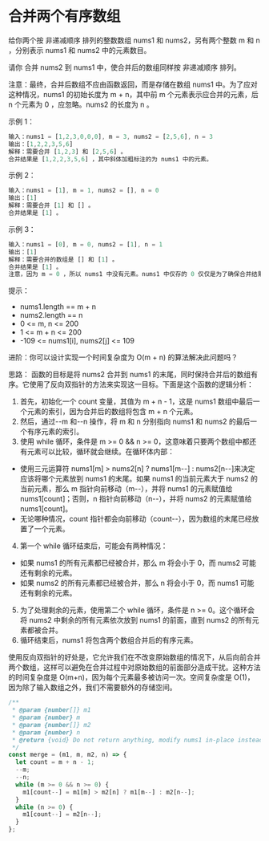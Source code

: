# 合并两个有序数组

给你两个按 非递减顺序 排列的整数数组 nums1 和 nums2，另有两个整数 m 和 n ，分别表示 nums1 和 nums2 中的元素数目。

请你 合并 nums2 到 nums1 中，使合并后的数组同样按 非递减顺序 排列。

注意：最终，合并后数组不应由函数返回，而是存储在数组 nums1 中。为了应对这种情况，nums1 的初始长度为 m + n，其中前 m 个元素表示应合并的元素，后 n 个元素为 0 ，应忽略。nums2 的长度为 n 。

示例 1：

```js
输入：nums1 = [1,2,3,0,0,0], m = 3, nums2 = [2,5,6], n = 3
输出：[1,2,2,3,5,6]
解释：需要合并 [1,2,3] 和 [2,5,6] 。
合并结果是 [1,2,2,3,5,6] ，其中斜体加粗标注的为 nums1 中的元素。
```

示例 2：

```js
输入：nums1 = [1], m = 1, nums2 = [], n = 0
输出：[1]
解释：需要合并 [1] 和 [] 。
合并结果是 [1] 。
```

示例 3：

```js
输入：nums1 = [0], m = 0, nums2 = [1], n = 1
输出：[1]
解释：需要合并的数组是 [] 和 [1] 。
合并结果是 [1] 。
注意，因为 m = 0 ，所以 nums1 中没有元素。nums1 中仅存的 0 仅仅是为了确保合并结果可以顺利存放到 nums1 中。
```

提示：

- nums1.length == m + n
- nums2.length == n
- 0 <= m, n <= 200
- 1 <= m + n <= 200
- -109 <= nums1[i], nums2[j] <= 109

进阶：你可以设计实现一个时间复杂度为 O(m + n) 的算法解决此问题吗？

思路：
函数的目标是将 nums2 合并到 nums1 的末尾，同时保持合并后的数组有序。它使用了反向双指针的方法来实现这一目标。下面是这个函数的逻辑分析：

1. 首先，初始化一个 count 变量，其值为 m + n - 1，这是 nums1 数组中最后一个元素的索引，因为合并后的数组将包含 m + n 个元素。
2. 然后，通过--m 和--n 操作，将 m 和 n 分别指向 nums1 和 nums2 的最后一个有序元素的索引。
3. 使用 while 循环，条件是 m >= 0 && n >= 0，这意味着只要两个数组中都还有元素可以比较，循环就会继续。在循环体内部：

- 使用三元运算符 nums1[m] > nums2[n] ? nums1[m--] : nums2[n--]来决定应该将哪个元素放到 nums1 的末尾。如果 nums1 的当前元素大于 nums2 的当前元素，那么 m 指针向前移动（m--），并将 nums1 的元素赋值给 nums1[count]；否则，n 指针向前移动（n--），并将 nums2 的元素赋值给 nums1[count]。
- 无论哪种情况，count 指针都会向前移动（count--），因为数组的末尾已经放置了一个元素。

4. 第一个 while 循环结束后，可能会有两种情况：

- 如果 nums1 的所有元素都已经被合并，那么 m 将会小于 0，而 nums2 可能还有剩余的元素。
- 如果 nums2 的所有元素都已经被合并，那么 n 将会小于 0，而 nums1 可能还有剩余的元素。

5. 为了处理剩余的元素，使用第二个 while 循环，条件是 n >= 0。这个循环会将 nums2 中剩余的所有元素依次放到 nums1 的前面，直到 nums2 的所有元素都被合并。
6. 循环结束后，nums1 将包含两个数组合并后的有序元素。

使用反向双指针的好处是，它允许我们在不改变原始数组的情况下，从后向前合并两个数组，这样可以避免在合并过程中对原始数组的前面部分造成干扰。这种方法的时间复杂度是 O(m+n)，因为每个元素最多被访问一次。空间复杂度是 O(1)，因为除了输入数组之外，我们不需要额外的存储空间。

```js
/**
 * @param {number[]} m1
 * @param {number} m
 * @param {number[]} m2
 * @param {number} n
 * @return {void} Do not return anything, modify nums1 in-place instead.
 */
const merge = (m1, m, m2, n) => {
  let count = m + n - 1;
  --m;
  --n;
  while (m >= 0 && n >= 0) {
    m1[count--] = m1[m] > m2[n] ? m1[m--] : m2[n--];
  }
  while (n >= 0) {
    m1[count--] = m2[n--];
  }
};
```
